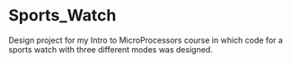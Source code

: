 # Sports_Watch
Design project for my Intro to MicroProcessors course in which code for a sports watch with three different modes was designed. 
